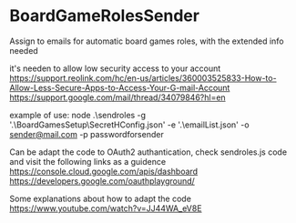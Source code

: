 # BoardGameRolesSender
Assign to emails for automatic board games roles, with the extended info needed

it's needen to allow low security access to your account
https://support.reolink.com/hc/en-us/articles/360003525833-How-to-Allow-Less-Secure-Apps-to-Access-Your-G-mail-Account
https://support.google.com/mail/thread/34079846?hl=en


example of use:
node .\sendroles -g '.\BoardGamesSetup\SecretHConfig.json' -e '.\emailList.json' -o sender@mail.com -p passwordforsender



Can be adapt the code to OAuth2 authantication, check sendroles.js code and visit the following links as a guidence
https://console.cloud.google.com/apis/dashboard
https://developers.google.com/oauthplayground/

Some explanations about how to adapt the code https://www.youtube.com/watch?v=JJ44WA_eV8E
